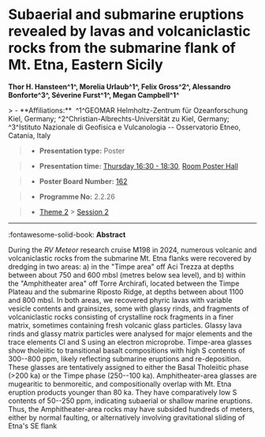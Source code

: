 # Subaerial and submarine eruptions revealed by lavas and volcaniclastic rocks from the submarine flank of Mt. Etna, Eastern Sicily

**Thor H. Hansteen^1^, Morelia Urlaub^1^, Felix Gross^2^, Alessandro Bonforte^3^, Séverine Furst^1^, Megan Campbell^1^**

<!-- more -->> - **Affiliations:**  ^1^GEOMAR Helmholtz-Zentrum für Ozeanforschung Kiel, Germany; ^2^Christian-Albrechts-Universität zu Kiel, Germany; ^3^Istituto Nazionale di Geofisica e Vulcanologia -- Osservatorio Etneo, Catania, Italy 

> - **Presentation type:** Poster

> - **Presentation time:** [Thursday 16:30 - 18:30](../sessions_comparison.md#__tabbed_3_6), [Room Poster Hall](../maps_venue.md#__tabbed_1_1)

> - **Poster Board Number:** [162](../map_poster_boards.md#thursday)

> - **Programme No:** 2.2.26

> - [Theme 2](../theme2.md) > [Session 2](../sessions/session-2-2.md)

--- 

:fontawesome-solid-book: **Abstract**

During the *RV Meteor* research cruise M198 in 2024, numerous volcanic and volcaniclastic rocks from the submarine Mt. Etna flanks were recovered by dredging in two areas: a) in the "Timpe area" off Aci Trezza at depths between about 750 and 600 mbsl (metres below sea level), and b) within the "Amphitheater area" off Torre Archirafi, located between the Timpe Plateau and the submarine Riposto Ridge, at depths between about 1100 and 800 mbsl. In both areas, we recovered phyric lavas with variable vesicle contents and grainsizes, some with glassy rinds, and fragments of volcaniclastic rocks consisting of crystalline rock fragments in a finer matrix, sometimes containing fresh volcanic glass particles.
Glassy lava rinds and glassy matrix particles were analysed for major elements and the trace elements Cl and S using an electron microprobe. Timpe-area glasses show tholeiitic to transitional basalt compositions with high S contents of 300--800 ppm, likely reflecting submarine eruptions and re-deposition. These glasses are tentatively assigned to either the Basal Tholeiitic phase (>200 ka) or the Timpe phase (250--100 ka). Amphitheater-area glasses are mugearitic to benmoreitic, and compositionally overlap with Mt. Etna eruption products younger than 80 ka. They have comparatively low S contents of 50--250 ppm, indicating subaerial or shallow marine eruptions. Thus, the Amphitheater-area rocks may have subsided hundreds of meters, either by normal faulting, or alternatively involving gravitational sliding of Etna's SE flank

